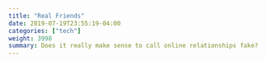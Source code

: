 ```yaml
---
title: "Real Friends"
date: 2019-07-19T23:55:19-04:00
categories: ["tech"]
weight: 3998
summary: Does it really make sense to call online relationships fake?
---
```


